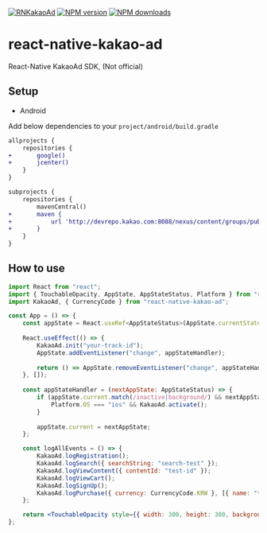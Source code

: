 <span class="module"><a href="https://github.com/soundgym/react-native-kakao-ad" title="View this project"><img src="https://img.shields.io/badge/React Native-react--native--kakao--ad-black?style=flat-square&logo=react" alt="RNKakaoAd" /></a></span>
<span class="npmversion"><a href="https://npmjs.org/package/react-native-kakao-ad" title="View this project on NPM"><img src="https://img.shields.io/npm/v/react-native-kakao-ad.svg" alt="NPM version" /></a></span>
<span class="npmdownloads"><a href="https://npmjs.org/package/react-native-kakao-ad" title="View this project on NPM"><img src="https://img.shields.io/npm/dm/react-native-kakao-ad.svg" alt="NPM downloads" /></a></span>

# react-native-kakao-ad
React-Native KakaoAd SDK, (Not official)

## Setup

- Android

Add below dependencies to your `project/android/build.gradle`

```diff
allprojects {
    repositories {
+       google()
+       jcenter()
    }
}

subprojects {
    repositories {
        mavenCentral()
+       maven {
+           url 'http://devrepo.kakao.com:8088/nexus/content/groups/public/'
+       }
    }
}
```

## How to use
```jsx
import React from "react";
import { TouchableOpacity, AppState, AppStateStatus, Platform } from "react-native";
import KakaoAd, { CurrencyCode } from "react-native-kakao-ad";

const App = () => {
    const appState = React.useRef<AppStateStatus>(AppState.currentState);
    
    React.useEffect(() => {
        KakaoAd.init("your-track-id");
        AppState.addEventListener("change", appStateHandler);
        
        return () => AppState.removeEventListener("change", appStateHandler);
    }, []);
    
    const appStateHandler = (nextAppState: AppStateStatus) => {
        if (appState.current.match(/inactive|background/) && nextAppState === "active") {
            Platform.OS === "ios" && KakaoAd.activate();
        }
        
        appState.current = nextAppState;
    };

    const logAllEvents = () => {
        KakaoAd.logRegistration();
        KakaoAd.logSearch({ searchString: "search-test" });
        KakaoAd.logViewContent({ contentId: "test-id" });
        KakaoAd.logViewCart();
        KakaoAd.logSignUp();
        KakaoAd.logPurchase({ currency: CurrencyCode.KRW }, [{ name: "test", price: 100, quantity: 1 }]);
    };

    return <TouchableOpacity style={{ width: 300, height: 300, backgroundColor: "green" }} onPress={logAllEvents} />;
};
```
